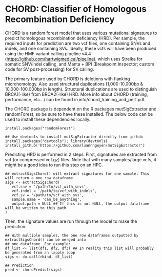 # CHORD: Classifier of Homologous Recombination Deficiency

CHORD is a random forest model that uses various mutational signatures to predict homologous
recombination deficiency (HRD). Per sample, the required inputs for prediction are two vcf files,
one containing SNVs and indels, and one containing SVs. Ideally, these vcfs will have been produced
using the HMF variant calling pipeline v4.4 (https://github.com/hartwigmedical/pipeline), which uses
Strelka for somatic SNV/indel calling, and Manta + BPI (Breakpoint Inspector; custom code for SV
post-processing) for SV calling.

The primary feature used by CHORD is deletions with flanking microhomology. Also used structural 
duplications (1,000-10,000bp & 10,000-100,000bp in length). Structural duplications are used to 
distinguish BRCA1(-like) from BRCA2(-like) HRD. More info about CHORD (training, performance, etc...) 
can be found in info/chord_training_and_perf.pdf.

The CHORD package is dependent on the R packages mutSigExtractor and randomForest, so be sure to
have these installed. The below code can be used to install these dependencies locally.
```
install.packages("randomForest")

## Use devtools to install mutSigExtractor directly from github
install.packages("devtools"); library(devtools)
install_github('https://github.com/luannnguyen/mutSigExtractor')
```

Predicting HRD is performed in 2 steps. First, signatures are extracted from vcf (or compressed 
vcf.gz) files. Note that with many samples/large vcfs, it might be a good idea to run this step on 
an HPC.
```
## extractSigsChord() will extract signatures for one sample. This will return a one row dataframe.
sigs <- extractSigsChord(
   vcf.snv = '/path/to/vcf_with_snvs',
   vcf.indel = '/path/to/vcf_with_indels',
   vcf.sv = '/path/to/vcf_with_svs',
   sample.name = 'can_be_anything',
   output.path = NULL ## If this is not NULL, the output dataframe will be written to this path
)
```

Then, the signature values are run through the model to make the prediction.
```
## With multiple samples, the one row dataframes outputted by extractSigsChord() can be merged into 
## one dataframe. For example:
df_list <- list(df1, df2, df3) ## In reality this list will probably be generated from an lapply loop
sigs <- do.call(rbind, df_list)

## Prediction
pred <- chordPredict(sigs)
```